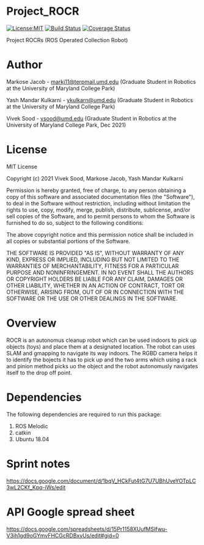 # Project_ROCR
[![License:MIT](https://img.shields.io/badge/License-MIT-green.svg)](https://github.com/viveksood97/Project_ROCR/LICENSE)
[![Build Status](https://app.travis-ci.com/viveksood97/Project_ROCR.svg?branch=main)](https://app.travis-ci.com/viveksood97/Project_ROCR)
[![Coverage Status](https://coveralls.io/repos/github/markosej11/Project_ROCR/badge.svg?branch=main)](https://coveralls.io/github/markosej11/Project_ROCR?branch=main)


Project ROCRs (ROS Operated Collection Robot)

# Author
Markose Jacob - markj11@terpmail.umd.edu (Graduate Student in Robotics at the University of Maryland College Park)

Yash Mandar Kulkarni - ykulkarn@umd.edu (Graduate Student in Robotics at the University of Maryland College Park)

Vivek Sood - vsood@umd.edu (Graduate Student in Robotics at the University of Maryland College Park, Dec 2021)

# License 
MIT License

Copyright (c) 2021 Vivek Sood, Markose Jacob, Yash Mandar Kulkarni

Permission is hereby granted, free of charge, to any person obtaining a copy of this software and associated documentation files (the "Software"), to deal in the Software without restriction, including without limitation the rights to use, copy, modify, merge, publish, distribute, sublicense, and/or sell copies of the Software, and to permit persons to whom the Software is furnished to do so, subject to the following conditions:

The above copyright notice and this permission notice shall be included in all copies or substantial portions of the Software.

THE SOFTWARE IS PROVIDED "AS IS", WITHOUT WARRANTY OF ANY KIND, EXPRESS OR IMPLIED, INCLUDING BUT NOT LIMITED TO THE WARRANTIES OF MERCHANTABILITY, FITNESS FOR A PARTICULAR PURPOSE AND NONINFRINGEMENT. IN NO EVENT SHALL THE AUTHORS OR COPYRIGHT HOLDERS BE LIABLE FOR ANY CLAIM, DAMAGES OR OTHER LIABILITY, WHETHER IN AN ACTION OF CONTRACT, TORT OR OTHERWISE, ARISING FROM, OUT OF OR IN CONNECTION WITH THE SOFTWARE OR THE USE OR OTHER DEALINGS IN THE SOFTWARE.

# Overview

ROCR is an autonomus cleanup robot which can be used indoors to pick up objects (toys) and place them at a designated location. The robot can uses SLAM and gmapping to navigate its way indoors. The RGBD camera helps it to identify the bojects it has to pick up and the two arms which using a rack and pinion method picks uo the object and the robot autonomusly navigates itself to the drop off point.

# Dependencies
The following dependencies are required to run this package:

1. ROS Melodic
2. catkin 
3. Ubuntu 18.04 

# Sprint notes 
https://docs.google.com/document/d/1bqV_HCkFut4tG7U7UBhUveYOTpLC3wL2CKf_Kpq-iWs/edit

# API Google spread sheet
https://docs.google.com/spreadsheets/d/15Pr1158XUufMSIfwu-V3ih1gd9oGYmvFHCGcRDBxyUs/edit#gid=0
